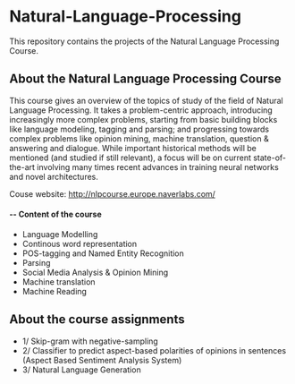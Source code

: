 # Natural-Language-Processing
This repository contains the projects of the Natural Language Processing Course. 

## About the Natural Language Processing Course

This course gives an overview of the topics of study of the field of Natural Language Processing. It takes a problem-centric approach, introducing increasingly more complex problems, starting from basic building blocks like language modeling, tagging and parsing; and progressing towards complex problems like opinion mining, machine translation, question & answering and dialogue. While important historical methods will be mentioned (and studied if still relevant), a focus will be on current state-of-the-art involving many times recent advances in training neural networks and novel architectures.

Couse website: http://nlpcourse.europe.naverlabs.com/

#### -- Content of the course
- Language Modelling
- Continous word representation
- POS-tagging and Named Entity Recognition
- Parsing
- Social Media Analysis & Opinion Mining
- Machine translation
- Machine Reading

## About the course assignments 
- 1/ Skip-gram with negative-sampling
- 2/ Classifier to predict aspect-based polarities of opinions in sentences (Aspect Based Sentiment Analysis System)
- 3/ Natural Language Generation
